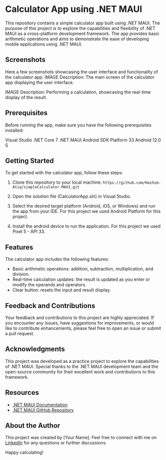 # Calculator App using .NET MAUI

This repository contains a simple calculator app built using .NET MAUI. The purpose of this project is to explore the capabilities and flexibility of .NET MAUI as a cross-platform development framework. The app provides basic arithmetic operations and aims to demonstrate the ease of developing mobile applications using .NET MAUI.

## Screenshots
Here a few screenshots showcasing the user interface and functionality of the calculator app:
IMAGE
Description: The main screen of the calculator app displaying the user interface.

IMAGE
Description: Performing a calculation, showcasing the real-time display of the result.

## Prerequisites
Before running the app, make sure you have the following prerequisites installed:

Visual Studio
.NET Core 7
.NET MAUI
Android SDK Platform 33
Android 12.0 S

## Getting Started
To get started with the calculator app, follow these steps:

1. Clone this repository to your local machine:
`https://github.com/Hashim-Atiq/simpleCalculator-MAUI.git`

2. Open the solution file (CalculatorApp.sln) in Visual Studio.

3. Select the desired target platform (Android, iOS, or Windows) and run the app from your IDE. For this project we used Android Platform for this project.

4. Install the android device to run the application. For this project we used Pixel 5 - API 33.

## Features
The calculator app includes the following features:

- Basic arithmetic operations: addition, subtraction, multiplication, and division.
- Real-time calculation updates: the result is updated as you enter or modify the operands and operators.
- Clear button: resets the input and result display.

## Feedback and Contributions
Your feedback and contributions to this project are highly appreciated. If you encounter any issues, have suggestions for improvements, or would like to contribute enhancements, please feel free to open an issue or submit a pull request.

## Acknowledgments
This project was developed as a practice project to explore the capabilities of .NET MAUI. Special thanks to the .NET MAUI development team and the open-source community for their excellent work and contributions to this framework.

## Resources
- [.NET MAUI Documentation](https://learn.microsoft.com/en-us/dotnet/maui/)
- [.NET MAUI GitHub Repository](https://github.com/dotnet/maui)

## About the Author
This project was created by [Your Name]. Feel free to connect with me on [LinkedIn](https://www.linkedin.com/in/hashim-atiq/) for any questions or further discussions.

Happy calculating!